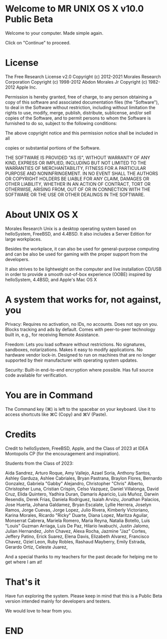 # Welcome to MR UNIX OS X v10.0 Public Beta

Welcome to your computer.
Made simple again.

Click on "Continue" to proceed.

# License

The Free Research License v2.0
Copyright (c) 2012-2021 Morales Research Corporation
Copyright (c) 1998-2012 Abdon Morales Jr
Copyright (c) 1982-2012 Apple Inc.

Permission is hereby granted, free of charge, to any person obtaining a copy of this software and associated documentation files (the "Software"), to deal in the Software without restriction, including without limitation the rights to use, modify, merge, publish, distribute, sublicense, and/or sell copies of the Software, and to permit persons to whom the Software is furnished to do so, subject to the following conditions:


The above copyright notice and this permission notice shall be included in all

copies or substantial portions of the Software.


THE SOFTWARE IS PROVIDED "AS IS", WITHOUT WARRANTY OF ANY KIND, EXPRESS OR
IMPLIED, INCLUDING BUT NOT LIMITED TO THE WARRANTIES OF MERCHANTABILITY,
FITNESS FOR A PARTICULAR PURPOSE AND NONINFRINGEMENT. IN NO EVENT SHALL THE
AUTHORS OR COPYRIGHT HOLDERS BE LIABLE FOR ANY CLAIM, DAMAGES OR OTHER
LIABILITY, WHETHER IN AN ACTION OF CONTRACT, TORT OR OTHERWISE, ARISING FROM,
OUT OF OR IN CONNECTION WITH THE SOFTWARE OR THE USE OR OTHER DEALINGS IN THE
SOFTWARE.

# About UNIX OS X
Morales Research Unix is a desktop operating system based on helloSystem, FreeBSD, and 4.4BSD. It also includes a Server Edition for large workplaces.

Besides the workplace, it can also be used for general-purpose computing and can be also be used for gaming with the proper support from the developers.

It also strives to be lightweight on the computer and live installation CD/USB in order to provide a smooth out-of-box experience (OOBE) inspired by helloSystem, 4.4BSD, and Apple's Mac OS X

# A system that works for, not against, you

Privacy: Requires no activation, no IDs, no accounts. Does not spy on you. Blocks tracking and ads by default. Comes with peer-to-peer technology built in, e.g., for receiving Remote Assistance.

Freedom: Lets you load software without restrictions. No signatures, sandboxes, notarizations. Makes it easy to modify applications. No hardware vendor lock-in. Designed to run on machines that are no longer supported by their manufacturer with operating system updates.

Security: Built-in end-to-end encryption where possible. Has full source code available for verification.

# You are in Command

The Command key (⌘) is left to the spacebar on your keyboard. Use it to access shortcuts like ⌘C (Copy) and ⌘V (Paste).

# Credits
Credit to helloSystem, FreeBSD, Apple, and the Class of 2023 at IDEA Montopolis CP (for the encouragement and inspiration).

Students from the Class of 2023:

Aida Sandrez,
Arturo Roque,
Amy Vallejo,
Azael Soria,
Anthony Santos,
Ashley Garduza,
Ashlee Cabriales,
Bryan Pastrana,
Braylon Flores,
Bernardo Gonzalez,
Gabriela "Gabby" Alejandro,
Christopher "Chris" Alberto,
Christopher Luna,
Cristian Crispin,
Celso Vazquez,
Daniel Villalonga,
David Cruz,
Elida Quintero,
Yadhira Duran,
Damaris Aparicio,
Luis Muñoz,
Darwin Resendis,
Derek Frias,
Daniela Rodriguez,
Isaiah Arvizu,
Jonathan Palacios,
Jose Huerta,
Johana Galdamez,
Bryan Escalate,
Lyllie Herrera,
Joselyn Ramos,
Jorge Cuevas,
Jorge Lopez,
Julio Rivera,
Kimberly Victoriano,
Karina Morales,
Ricardo "Ricky" Duarte,
Diana Lopez,
Maritza Aguilar,
Monserrat Cabrera,
Mariela Romero,
Maria Reyna,
Natalia Botello,
Luis "Louis" Guzman Arriaga,
Luis De Paz,
Hilario Iwabuchi,
Justin Jalomo,
Julian Hernandez,
John Chavez,
Alexa Rocha,
Jazmine "Jaz" Cortes,
Jeffery Patino,
Erick Suarez,
Elena Davis,
Elizabeth Alvarez,
Francisco Chavez,
Oziel Leon,
Ruby Robles,
Rashaud Mayberry,
Emily Estrada,
Gerardo Ortiz,
Celeste Juarez,

And a special thanks to my teachers for the past decade for helping me to get where I am at!

# That's it

Have fun exploring the system. Please keep in mind that this is a Public Beta version intended mainly for developers and testers.

We would love to hear from you.

# END
